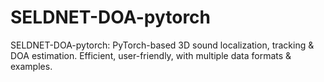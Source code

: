 # SELDNET-DOA-pytorch
SELDNET-DOA-pytorch: PyTorch-based 3D sound localization, tracking &amp; DOA estimation. Efficient, user-friendly, with multiple data formats &amp; examples.
